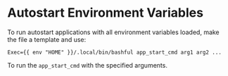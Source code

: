 # Autostart Environment Variables

To run autostart applications with all environment variables loaded, make the
file a template and use:

```
Exec={{ env "HOME" }}/.local/bin/bashful app_start_cmd arg1 arg2 ...
```

To run the `app_start_cmd` with the specified arguments.

